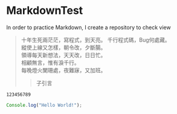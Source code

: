 # MarkdownTest
In order to practice Markdown, I create a repository to check view

>十年生死兩茫茫，寫程式，到天亮。
>千行程式碼，Bug何處藏。</br>
>縱使上線又怎樣，朝令改，夕斷腸。</br>
>領導每天新想法，天天改，日日忙。</br>
>相顧無言，惟有淚千行。</br>
>每晚燈火闌珊處，夜難寐，又加班。</br>
>>子引言

    123456789

```js
Console.log("Hello World!");
```
